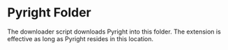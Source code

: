# Pyright Folder
The downloader script downloads Pyright into this folder. The extension is effective as long as Pyright resides in this location. 
